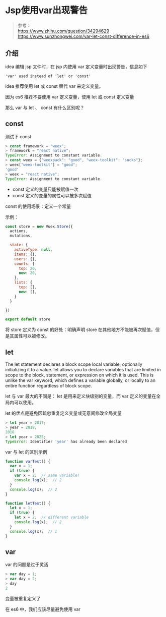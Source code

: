 # Jsp使用var出现警告


> 参考：  
> https://www.zhihu.com/question/34294629
> https://www.sunzhongwei.com/var-let-const-difference-in-es6


## 介绍

idea 编辑 jsp 文件时，在 jsp 内使用 var 定义变量时出现警告，信息如下

```
'var' used instead of 'let' or 'const'
```

idea 推荐使用 let 或 const 替代 var 来定义变量。

因为 es6 推荐不要使用 var 定义变量，使用 let 或 const 定义变量

那么 var 与 let 、 const 有什么区别呢？

## const

测试下 const

```js
> const framework = "weex";
> framework = "react native";
TypeError: Assignment to constant variable.
> const weex = {"weexpack": "good", "weex-toolkit": "sucks"};
> weex["weex-toolkit"] = "good";
'good'
> weex = "react native";
TypeError: Assignment to constant variable.
```

- const 定义的变量只能被赋值一次
- const 定义的变量的属性可以被多次赋值

const 的使用场景：定义一个常量

示例：

```js
const store = new Vuex.Store({
  actions,
  mutations,

  state: {
    activeType: null,
    items: {},
    users: {},
    counts: {
      top: 20,
      new: 20,
    },
    lists: {
      top: [],
      new: [],
    }
  }

})

export default store
```

将 store 定义为 const 的好处：明确声明 store 在其他地方不能被再次赋值，但是其属性可以被修改。

## let

The let statement declares a block scope local variable, optionally initializing it to a value. let allows you to declare variables that are limited in scope to the block, statement, or expression on which it is used. This is unlike the var keyword, which defines a variable globally, or locally to an entire function regardless of block scope.

let 与 var 最大的不同是： let 是用来定义块级别的变量，而 var 定义的变量在全局内可以使用。

let 的优点是避免因疏忽重复定义变量或无意间修改全局变量

```js
> let year = 2017;
> year = 2018;
2018
> let year = 2025;
TypeError: Identifier 'year' has already been declared
```

var 与 let 的区别示例

```js
function varTest() {
  var x = 1;
  if (true) {
    var x = 2;  // same variable!
    console.log(x);  // 2
  }
  console.log(x);  // 2
}

function letTest() {
  let x = 1;
  if (true) {
    let x = 2;  // different variable
    console.log(x);  // 2
  }
  console.log(x);  // 1
}
```

## var

var 的问题是过于灵活

```js
> var day = 1;
> var day = 2;
> day
2
```

变量被重复定义了

在 es6 中，我们应该尽量避免使用 var
